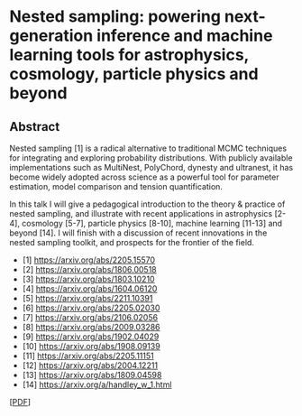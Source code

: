 # Nested sampling: powering next-generation inference and machine learning tools for astrophysics, cosmology, particle physics and beyond

## Abstract

Nested sampling [1] is a radical alternative to traditional MCMC techniques for integrating and exploring probability distributions. With publicly available implementations such as MultiNest, PolyChord, dynesty and ultranest, it has become widely adopted across science as a powerful tool for parameter estimation, model comparison and tension quantification.

In this talk I will give a pedagogical introduction to the theory & practice of nested sampling, and illustrate with recent applications in astrophysics [2-4], cosmology [5-7], particle physics [8-10], machine learning [11-13] and beyond [14]. I will finish with a discussion of recent innovations in the nested sampling toolkit, and prospects for the frontier of the field.

- [1]  https://arxiv.org/abs/2205.15570
- [2]  https://arxiv.org/abs/1806.00518
- [3]  https://arxiv.org/abs/1803.10210
- [4]  https://arxiv.org/abs/1604.06120
- [5]  https://arxiv.org/abs/2211.10391
- [6]  https://arxiv.org/abs/2205.02030
- [7]  https://arxiv.org/abs/2106.02056
- [8]  https://arxiv.org/abs/2009.03286
- [9]  https://arxiv.org/abs/1902.04029
- [10] https://arxiv.org/abs/1908.09139
- [11] https://arxiv.org/abs/2205.11151
- [12] https://arxiv.org/abs/2004.12211
- [13] https://arxiv.org/abs/1809.04598
- [14] https://arxiv.org/a/handley_w_1.html

 
[[PDF](https://github.com/williamjameshandley/talks/raw/queensland_2024/will_handley_queensland_2024.pdf)] 
